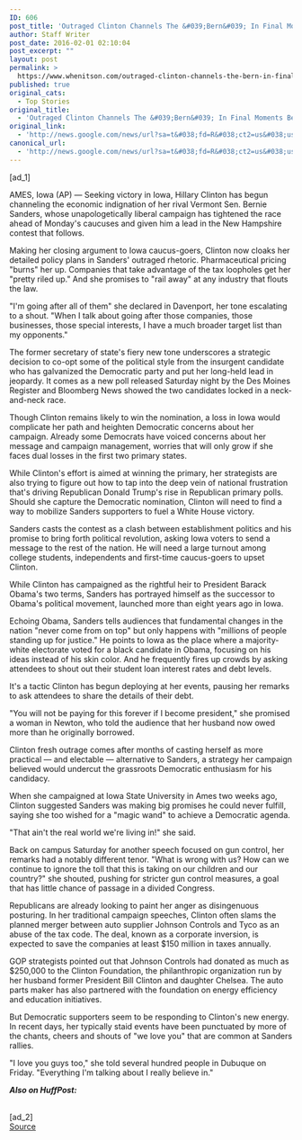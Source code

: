 ```yaml
---
ID: 606
post_title: 'Outraged Clinton Channels The &#039;Bern&#039; In Final Moments Before Iowa &#8211; Huffington Post'
author: Staff Writer
post_date: 2016-02-01 02:10:04
post_excerpt: ""
layout: post
permalink: >
  https://www.whenitson.com/outraged-clinton-channels-the-bern-in-final-moments-before-iowa-huffington-post/
published: true
original_cats:
  - Top Stories
original_title:
  - 'Outraged Clinton Channels The &#039;Bern&#039; In Final Moments Before Iowa - Huffington Post'
original_link:
  - 'http://news.google.com/news/url?sa=t&#038;fd=R&#038;ct2=us&#038;usg=AFQjCNGvpU0asEdLPQuw5uPARHdOlcSvdg&#038;clid=c3a7d30bb8a4878e06b80cf16b898331&#038;cid=52779040673719&#038;ei=e76uVtijMNS8hAHT-YKQCg&#038;url=http://www.huffingtonpost.com/entry/hillary-clinton-iowa-bernie-sanders_us_56aeade8e4b077d4fe8e98c1'
canonical_url:
  - 'http://news.google.com/news/url?sa=t&#038;fd=R&#038;ct2=us&#038;usg=AFQjCNGvpU0asEdLPQuw5uPARHdOlcSvdg&#038;clid=c3a7d30bb8a4878e06b80cf16b898331&#038;cid=52779040673719&#038;ei=e76uVtijMNS8hAHT-YKQCg&#038;url=http://www.huffingtonpost.com/entry/hillary-clinton-iowa-bernie-sanders_us_56aeade8e4b077d4fe8e98c1'
---
```

 [ad_1]
<br><div readability="145"><p>AMES, Iowa (AP) — Seeking victory in Iowa, Hillary Clinton has begun channeling the economic indignation of her rival Vermont Sen. Bernie Sanders, whose unapologetically liberal campaign has tightened the race ahead of Monday's caucuses and given him a lead in the New Hampshire contest that follows.</p>
<p>Making her closing argument to Iowa caucus-goers, Clinton now cloaks her detailed policy plans in Sanders' outraged rhetoric. Pharmaceutical pricing "burns" her up. Companies that take advantage of the tax loopholes get her "pretty riled up." And she promises to "rail away" at any industry that flouts the law.</p>
<p>"I'm going after all of them" she declared in Davenport, her tone escalating to a shout. "When I talk about going after those companies, those businesses, those special interests, I have a much broader target list than my opponents."</p>
<p>The former secretary of state's fiery new tone underscores a strategic decision to co-opt some of the political style from the insurgent candidate who has galvanized the Democratic party and put her long-held lead in jeopardy. It comes as a new poll released Saturday night by the Des Moines Register and Bloomberg News showed the two candidates locked in a neck-and-neck race.</p>
<p>Though Clinton remains likely to win the nomination, a loss in Iowa would complicate her path and heighten Democratic concerns about her campaign. Already some Democrats have voiced concerns about her message and campaign management, worries that will only grow if she faces dual losses in the first two primary states.</p>
<p>While Clinton's effort is aimed at winning the primary, her strategists are also trying to figure out how to tap into the deep vein of national frustration that's driving Republican Donald Trump's rise in Republican primary polls. Should she capture the Democratic nomination, Clinton will need to find a way to mobilize Sanders supporters to fuel a White House victory.</p>
<p>Sanders casts the contest as a clash between establishment politics and his promise to bring forth political revolution, asking Iowa voters to send a message to the rest of the nation. He will need a large turnout among college students, independents and first-time caucus-goers to upset Clinton.</p>
<p>While Clinton has campaigned as the rightful heir to President Barack Obama's two terms, Sanders has portrayed himself as the successor to Obama's political movement, launched more than eight years ago in Iowa.</p>
<p>Echoing Obama, Sanders tells audiences that fundamental changes in the nation "never come from on top" but only happens with "millions of people standing up for justice." He points to Iowa as the place where a majority-white electorate voted for a black candidate in Obama, focusing on his ideas instead of his skin color. And he frequently fires up crowds by asking attendees to shout out their student loan interest rates and debt levels.</p>
<p>It's a tactic Clinton has begun deploying at her events, pausing her remarks to ask attendees to share the details of their debt.</p>
<p>"You will not be paying for this forever if I become president," she promised a woman in Newton, who told the audience that her husband now owed more than he originally borrowed.</p>
<p>Clinton fresh outrage comes after months of casting herself as more practical — and electable — alternative to Sanders, a strategy her campaign believed would undercut the grassroots Democratic enthusiasm for his candidacy.</p>
<p>When she campaigned at Iowa State University in Ames two weeks ago, Clinton suggested Sanders was making big promises he could never fulfill, saying she too wished for a "magic wand" to achieve a Democratic agenda.</p>
<p>"That ain't the real world we're living in!" she said.</p>
<p>Back on campus Saturday for another speech focused on gun control, her remarks had a notably different tenor. "What is wrong with us? How can we continue to ignore the toll that this is taking on our children and our country?" she shouted, pushing for stricter gun control measures, a goal that has little chance of passage in a divided Congress.</p>
<p>Republicans are already looking to paint her anger as disingenuous posturing. In her traditional campaign speeches, Clinton often slams the planned merger between auto supplier Johnson Controls and Tyco as an abuse of the tax code. The deal, known as a corporate inversion, is expected to save the companies at least $150 million in taxes annually.</p>
<p>GOP strategists pointed out that Johnson Controls had donated as much as $250,000 to the Clinton Foundation, the philanthropic organization run by her husband former President Bill Clinton and daughter Chelsea. The auto parts maker has also partnered with the foundation on energy efficiency and education initiatives.</p>
<p>But Democratic supporters seem to be responding to Clinton's new energy. In recent days, her typically staid events have been punctuated by more of the chants, cheers and shouts of "we love you" that are common at Sanders rallies.</p>
<p>"I love you guys too," she told several hundred people in Dubuque on Friday. "Everything I'm talking about I really believe in."</p>
<p><em><strong>Also on HuffPost:</strong></em></p></div>
<br>[ad_2]
<br><a href="http://news.google.com/news/url?sa=t&#038;fd=R&#038;ct2=us&#038;usg=AFQjCNGvpU0asEdLPQuw5uPARHdOlcSvdg&#038;clid=c3a7d30bb8a4878e06b80cf16b898331&#038;cid=52779040673719&#038;ei=e76uVtijMNS8hAHT-YKQCg&#038;url=http://www.huffingtonpost.com/entry/hillary-clinton-iowa-bernie-sanders_us_56aeade8e4b077d4fe8e98c1">Source </a>